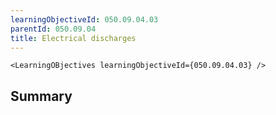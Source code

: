 ```yaml
---
learningObjectiveId: 050.09.04.03
parentId: 050.09.04
title: Electrical discharges
---
```


```tsx eval
<LearningOBjectives learningObjectiveId={050.09.04.03} />
```

## Summary
